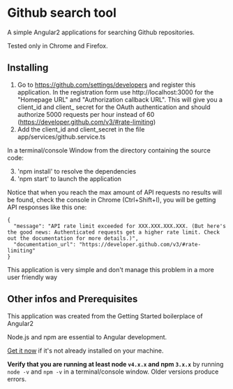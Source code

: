 # Github search tool

A simple Angular2 applications for searching Github repositories.

Tested only in Chrome and Firefox.


## Installing

1. Go to https://github.com/settings/developers and register this application.
   In the registration form use http://localhost:3000 for the "Homepage URL" and "Authorization callback URL".
   This will give you a client_id and client_ secret for the OAuth authentication and should authorize
   5000 requests per hour instead of 60 (https://developer.github.com/v3/#rate-limiting)
2. Add the client_id and client_secret in the file app/services/github.service.ts

In a terminal/console Window from the directory containing the source code:

3. 'npm install' to resolve the dependencies
4. 'npm start' to launch the application

Notice that when you reach the max amount of API requests no results will be found, check the console in Chrome (Ctrl+Shift+I),
you will be getting API responses like this one:

    {
      "message": "API rate limit exceeded for XXX.XXX.XXX.XXX. (But here's the good news: Authenticated requests get a higher rate limit. Check out the documentation for more details.)",
      "documentation_url": "https://developer.github.com/v3/#rate-limiting"
    }
    
This application is very simple and don't manage this problem in a more user friendly way



## Other infos and Prerequisites

This application was created from the Getting Started boilerplace of Angular2

Node.js and npm are essential to Angular development.

<a href="https://docs.npmjs.com/getting-started/installing-node" target="_blank" title="Installing Node.js and updating npm">
Get it now</a> if it's not already installed on your machine.

**Verify that you are running at least node `v4.x.x` and npm `3.x.x`**
by running `node -v` and `npm -v` in a terminal/console window.
Older versions produce errors.
